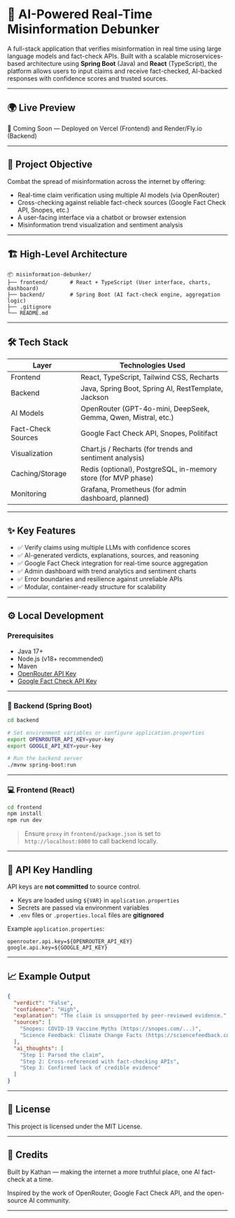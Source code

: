 # 🧠 AI-Powered Real-Time Misinformation Debunker

A full-stack application that verifies misinformation in real time using large language models and fact-check APIs. Built with a scalable microservices-based architecture using **Spring Boot** (Java) and **React** (TypeScript), the platform allows users to input claims and receive fact-checked, AI-backed responses with confidence scores and trusted sources.

---

## 🌍 Live Preview

🚀 Coming Soon — Deployed on Vercel (Frontend) and Render/Fly.io (Backend)

---

## 🎯 Project Objective

Combat the spread of misinformation across the internet by offering:

- Real-time claim verification using multiple AI models (via OpenRouter)
- Cross-checking against reliable fact-check sources (Google Fact Check API, Snopes, etc.)
- A user-facing interface via a chatbot or browser extension
- Misinformation trend visualization and sentiment analysis

---

## 🏗️ High-Level Architecture

```
📦 misinformation-debunker/
├── frontend/       # React + TypeScript (User interface, charts, dashboard)
├── backend/        # Spring Boot (AI fact-check engine, aggregation logic)
├── .gitignore
└── README.md
```

---

## 🛠 Tech Stack

| Layer               | Technologies Used                                                                 |
|--------------------|------------------------------------------------------------------------------------|
| Frontend           | React, TypeScript, Tailwind CSS, Recharts                                         |
| Backend            | Java, Spring Boot, Spring AI, RestTemplate, Jackson                               |
| AI Models          | OpenRouter (GPT-4o-mini, DeepSeek, Gemma, Qwen, Mistral, etc.)                     |
| Fact-Check Sources | Google Fact Check API, Snopes, Politifact                                          |
| Visualization      | Chart.js / Recharts (for trends and sentiment analysis)                           |
| Caching/Storage    | Redis (optional), PostgreSQL, in-memory store (for MVP phase)                     |
| Monitoring         | Grafana, Prometheus (for admin dashboard, planned)                                |

---

## ✨ Key Features

- ✅ Verify claims using multiple LLMs with confidence scores
- ✅ AI-generated verdicts, explanations, sources, and reasoning
- ✅ Google Fact Check integration for real-time source aggregation
- ✅ Admin dashboard with trend analytics and sentiment charts
- ✅ Error boundaries and resilience against unreliable APIs
- ✅ Modular, container-ready structure for scalability

---

## ⚙️ Local Development

### Prerequisites

- Java 17+
- Node.js (v18+ recommended)
- Maven
- [OpenRouter API Key](https://openrouter.ai/)
- [Google Fact Check API Key](https://developers.google.com/fact-check/tools/api/reference/rest)

---

### 🧪 Backend (Spring Boot)

```bash
cd backend

# Set environment variables or configure application.properties
export OPENROUTER_API_KEY=your-key
export GOOGLE_API_KEY=your-key

# Run the backend server
./mvnw spring-boot:run
```

---

### 💻 Frontend (React)

```bash
cd frontend
npm install
npm run dev
```

> Ensure `proxy` in `frontend/package.json` is set to `http://localhost:8080` to call backend locally.

---

## 🔐 API Key Handling

API keys are **not committed** to source control.

- Keys are loaded using `${VAR}` in `application.properties`
- Secrets are passed via environment variables
- `.env` files or `.properties.local` files are **gitignored**

Example `application.properties`:
```properties
openrouter.api.key=${OPENROUTER_API_KEY}
google.api.key=${GOOGLE_API_KEY}
```

---

## 📈 Example Output

```json
{
  "verdict": "False",
  "confidence": "High",
  "explanation": "The claim is unsupported by peer-reviewed evidence.",
  "sources": [
    "Snopes: COVID-19 Vaccine Myths (https://snopes.com/...)", 
    "Science Feedback: Climate Change Facts (https://sciencefeedback.co/...)"
  ],
  "ai_thoughts": [
    "Step 1: Parsed the claim",
    "Step 2: Cross-referenced with fact-checking APIs",
    "Step 3: Confirmed lack of credible evidence"
  ]
}
```

---


## 📄 License

This project is licensed under the MIT License.

---

## 🙌 Credits

Built by Kathan — making the internet a more truthful place, one AI fact-check at a time.

Inspired by the work of OpenRouter, Google Fact Check API, and the open-source AI community.

---
